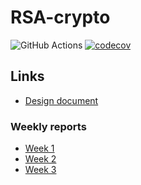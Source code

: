 # RSA-crypto
![GitHub Actions](https://github.com/oskrsjlnd/RSA-crypto/workflows/CI/badge.svg) [![codecov](https://codecov.io/gh/oskrsjlnd/RSA-crypto/branch/main/graph/badge.svg?token=KGXKLCTU0Q)](https://codecov.io/gh/oskrsjlnd/RSA-crypto)
## Links
- [Design document](https://github.com/oskrsjlnd/RSA-crypto/blob/main/documentation/design_document.md)
### Weekly reports
- [Week 1](https://github.com/oskrsjlnd/RSA-crypto/blob/main/documentation/week1.md)
- [Week 2](https://github.com/oskrsjlnd/RSA-crypto/blob/main/documentation/week2.md)
- [Week 3](https://github.com/oskrsjlnd/RSA-crypto/blob/main/documentation/week3.md)

